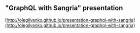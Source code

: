 ## "GraphQL with Sangria" presentation

[http://olegilyenko.github.io/presentation-graphql-with-sangria](http://olegilyenko.github.io/presentation-graphql-with-sangria)